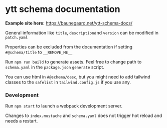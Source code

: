 # ytt schema documentation

**Example site here:** https://baunegaard.net/ytt-schema-docs/

General information like `title`, `description`and `version` can be modified in `patch.yaml`

Properties can be excluded from the documentation if setting `#@schema/title` to `__REMOVE_ME__`

Run `npm run build` to generate assets. Feel free to change path to `schema.yaml` in the `package.json` `generate` script.

You can use html in `#@schema/desc`, but you might need to add tailwind classes to the `safelist` in `tailwind.config.js` if you use any.

### Development

Run `npm start` to launch a webpack development server.

Changes to `index.mustache` and `schema.yaml` does not trigger hot reload and needs a restart.
